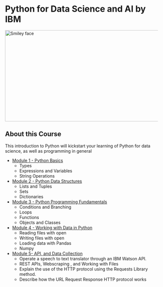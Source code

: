# Python for Data Science and AI by IBM

<img src="https://i.imgur.com/YCFnjvg.png" alt="Smiley face" height="300" width="600">


## About this Course

This introduction to Python will kickstart your learning of Python for data science, as well as programming in general

* [Module 1 - Python Basics](https://github.com/htefera/Python-For-Data-Science/tree/master/Module-1)
    * Types
    * Expressions and Variables
    * String Operations
* [Module 2 - Python Data Structures](https://github.com/htefera/Python-For-Data-Science/tree/master/Module-2)
    * Lists and Tuples
    * Sets
    * Dictionaries
* [Module 3 - Python Programming Fundamentals](https://github.com/htefera/Python-For-Data-Science/tree/master/Module-3)
    * Conditions and Branching
    * Loops
    * Functions
    * Objects and Classes
* [Module 4 - Working with Data in Python](https://github.com/htefera/Python-For-Data-Science/tree/master/Module-4)
    * Reading files with open
    * Writing files with open
    * Loading data with Pandas
    * Numpy 
* [Module 5- API, and Data Collection](https://github.com/htefera/Python-For-Data-Science/tree/master/Module-5)
    * Operate a speech to text translator through an IBM Watson API.
    * REST APIs, Webscraping , and Working with Files
    * Explain the use of the HTTP protocol using the Requests Library method.
    * Describe how the URL Request Response HTTP protocol works


